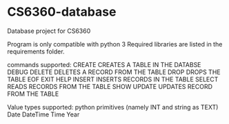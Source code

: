 # CS6360-database

Database project for CS6360

Program is only compatible with python 3
Required libraries are listed in the requirements folder.

commands supported:
	CREATE					CREATES A TABLE IN THE DATABSE	
	DEBUG
	DELETE					DELETES A RECORD FROM THE TABLE
	DROP					DROPS THE TABLE 
	EOF
	EXIT
	HELP
	INSERT					INSERTS RECORDS IN THE TABLE
	SELECT					READS RECORDS FROM THE TABLE
	SHOW
	UPDATE					UPDATES RECORD FROM THE TABLE

Value types supported:
	python primitives (namely INT and string as TEXT)
	Date
	DateTime
	Time
	Year
	
